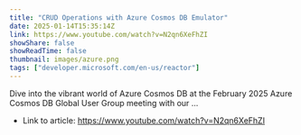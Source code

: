 ```yaml
---
title: "CRUD Operations with Azure Cosmos DB Emulator"
date: 2025-01-14T15:35:14Z
link: https://www.youtube.com/watch?v=N2qn6XeFhZI
showShare: false
showReadTime: false
thumbnail: images/azure.png
tags: ["developer.microsoft.com/en-us/reactor"]
---
```

Dive into the vibrant world of Azure Cosmos DB at the February 2025 Azure Cosmos DB Global User Group meeting with our ...

- Link to article: https://www.youtube.com/watch?v=N2qn6XeFhZI